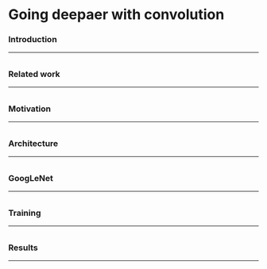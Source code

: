 # Going deepaer with convolution

### Introduction
---
######
###### 
###### 
###### 
###### 

### Related work
---
###### 
###### 
###### 
###### 
###### 

### Motivation 
---
###### 
###### 
###### 
###### 

### Architecture
---
###### 
###### 
###### 
###### 
###### 

### GoogLeNet
---
###### 
###### 
###### 
###### 
###### 

### Training
---
###### 
###### 
###### 
###### 
###### 

### Results
---
###### 
###### 
###### 
###### 
###### 
